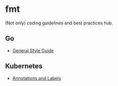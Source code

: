 # fmt

(Not only) coding guidelines and best practices hub.

## Go

- [General Style Guide](go/general_style_guide.md)

## Kubernetes

- [Annotations and Labels](kubernetes/annotations_and_labels.md)

